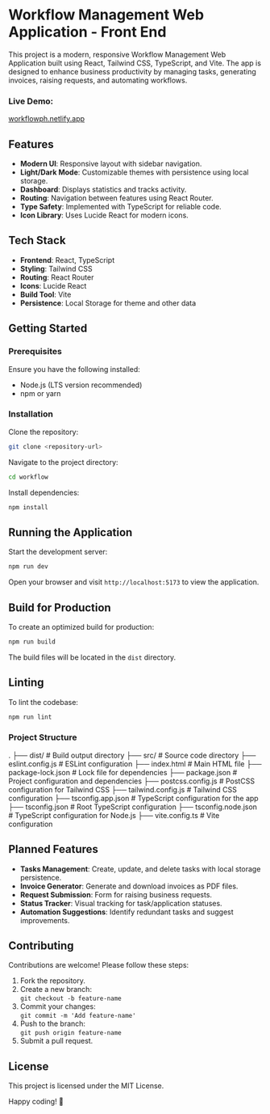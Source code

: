 # Workflow Management Web Application - Front End

This project is a modern, responsive Workflow Management Web Application built using React, Tailwind CSS, TypeScript, and Vite. The app is designed to enhance business productivity by managing tasks, generating invoices, raising requests, and automating workflows.

### Live Demo:
[workflowph.netlify.app](https://workflowph.netlify.app)

## Features

- **Modern UI**: Responsive layout with sidebar navigation.
- **Light/Dark Mode**: Customizable themes with persistence using local storage.
- **Dashboard**: Displays statistics and tracks activity.
- **Routing**: Navigation between features using React Router.
- **Type Safety**: Implemented with TypeScript for reliable code.
- **Icon Library**: Uses Lucide React for modern icons.

## Tech Stack

- **Frontend**: React, TypeScript
- **Styling**: Tailwind CSS
- **Routing**: React Router
- **Icons**: Lucide React
- **Build Tool**: Vite
- **Persistence**: Local Storage for theme and other data

## Getting Started

### Prerequisites
Ensure you have the following installed:

- Node.js (LTS version recommended)
- npm or yarn

### Installation

Clone the repository:

```bash
git clone <repository-url>
```

Navigate to the project directory:

```bash
cd workflow
```

Install dependencies:

```bash
npm install
```

## Running the Application

Start the development server:

```bash
npm run dev
```

Open your browser and visit ```http://localhost:5173``` to view the application.

## Build for Production

To create an optimized build for production:

```bash
npm run build
```

The build files will be located in the ```dist``` directory.

## Linting

To lint the codebase:

```bash
npm run lint
```

### Project Structure

.
├── dist/                  # Build output directory
├── src/                   # Source code directory
├── eslint.config.js       # ESLint configuration
├── index.html             # Main HTML file
├── package-lock.json      # Lock file for dependencies
├── package.json           # Project configuration and dependencies
├── postcss.config.js      # PostCSS configuration for Tailwind CSS
├── tailwind.config.js     # Tailwind CSS configuration
├── tsconfig.app.json      # TypeScript configuration for the app
├── tsconfig.json          # Root TypeScript configuration
├── tsconfig.node.json     # TypeScript configuration for Node.js
├── vite.config.ts         # Vite configuration


## Planned Features

- **Tasks Management**: Create, update, and delete tasks with local storage persistence.
- **Invoice Generator**: Generate and download invoices as PDF files.
- **Request Submission**: Form for raising business requests.
- **Status Tracker**: Visual tracking for task/application statuses.
- **Automation Suggestions**: Identify redundant tasks and suggest improvements.

## Contributing

Contributions are welcome! Please follow these steps:

1. Fork the repository.
2. Create a new branch:  
   `git checkout -b feature-name`
3. Commit your changes:  
   `git commit -m 'Add feature-name'`
4. Push to the branch:  
   `git push origin feature-name`
5. Submit a pull request.

## License

This project is licensed under the MIT License.

Happy coding! 🎉
